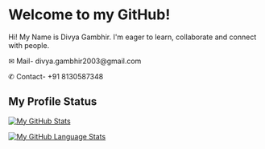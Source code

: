 <h1>Welcome to my GitHub! </h1>
<p>Hi! My Name is Divya Gambhir. I'm eager to learn, collaborate and connect with people. </p>
<p>&#x2709; Mail- divya.gambhir2003@gmail.com</p>
<p>&#9990; Contact- +91 8130587348</p>
<h2>My Profile Status</h2>
<a href="https://github.com/users/Diald/achievements/pull-shark"></a>

[![My GitHub Stats](https://github-readme-stats.vercel.app/api/?username=Diald&count_private=true&theme=tokyonight&showicons=true)]()


[![My GitHub Language Stats](https://github-readme-stats.vercel.app/api/top-langs/?username=Diald&langs_count=5&theme=tokyonight)]()

</p>


<!--
**Diald/Diald** is a ✨ _special_ ✨ repository because its `README.md` (this file) appears on your GitHub profile.

Here are some ideas to get you started:

- 🔭 I’m currently working on ...
- 🌱 I’m currently learning ...
- 👯 I’m looking to collaborate on ...
- 🤔 I’m looking for help with ...
- 💬 Ask me about ...
- 📫 How to reach me: ...
- 😄 Pronouns: ...
- ⚡ Fun fact: ...
-->
